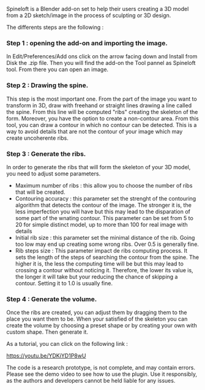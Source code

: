 Spineloft is a Blender add-on set to help their users creating a 3D model from a 2D sketch/image in the process of sculpting or 3D design. 

The differents steps are the following : 

### Step 1 : opening the add-on and importing the image. 

In Edit/Preferences/Add ons click on the arrow facing down and Install from Disk the .zip file. 
Then you will find the add-on the Tool pannel as Spineloft tool.
From there you can open an image.

### Step 2 : Drawing the spine.

This step is the most important one. From the part of the image you want to transform in 3D, draw with freehand or straight lines drawing a line called the spine. From this line will be computed "ribs" creating the skeleton of the form. 
Moreover, you have the option to create a non-contour area. From this tool, you can draw a contour in which no contour can be detected. This is a way to avoid details that are not the contour of your image which may create uncoherente ribs. 

### Step 3 : Generate the ribs.

In order to generate the ribs that will form the skeleton of your 3D model, you need to adjust some parameters. 
- Maximum number of ribs : this allow you to choose the number of ribs that will be created. 
- Contouring accuracy : this parameter set the strenght of the contouring algorithm that detects the contour of the image. The stronger it is, the less imperfection you will have but this may lead to the disparation of some part of the wnating contour. This parameter can be set from 5 to 20 for simple distinct model, up to more than 100 for real image with details 
- Initial rib size : this parameter set the minimal distance of the rib. Going too low may end up creating some wrong ribs. Over 0.5 is generally fine. 
- Rib steps size : This parameter impact de ribs computing process. It sets the length of the steps of searching the contour from the spine. The higher it is, the less the computing time will be but this may lead to crossing a contour without noticing it. Therefore, the lower its value is, the longer it will take but your reducing the chance of skipping a contour. Setting it to 1.0 is usually fine.

### Step 4 : Generate the volume.

Once the ribs are created, you can adjust them by dragging them to the place you want them to be. When your satisfied of the skeleton you can create the volume by choosing a preset shape or by creating your own with custom shape. Then generate it. 

As a tutorial, you can click on the following link : 

https://youtu.be/YDKiYD1P8wU

The code is a research prototype, is not complete, and may contain errors. Please see the demo video to see how to use the plugin. Use it responsibly, as the authors and developers cannot be held liable for any issues.
